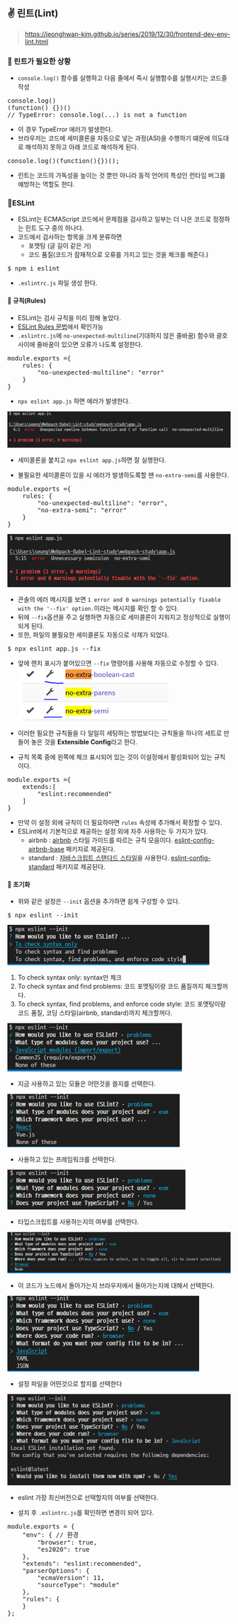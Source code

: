 ## ✌ 린트(Lint)
> https://jeonghwan-kim.github.io/series/2019/12/30/frontend-dev-env-lint.html

### 🔸 린트가 필요한 상황
- `console.log()` 함수를 실행하고 다음 줄에서 즉시 실행함수를 실행시키는 코드즐 작성
<pre>
console.log()
(function() {})()
// TypeError: console.log(...) is not a function
</pre>
- 이 경우 TypeError 에러가 발생한다.
- 브라우저는 코드에 세미콜론을 자동으로 넣는 과정(ASI)을 수행하기 떄문에 의도대로 해석하지 못하고 아래 코드로 해석하게 된다.
<pre>
console.log()(function(){})();
</pre>
- 린트는 코드의 가독성을 높이는 것 뿐만 아니라 동적 언어의 특성인 런타임 버그를 예방하는 역할도 한다.

### 🔸ESLint
- ESLint는 ECMAScript 코드에서 문제점을 검사하고 일부는 더 나은 코드로 정정하는 린트 도구 중의 하나다.
- 코드에서 검사하는 항목을 크게 분류하면
    - 포맷팅 (글 길이 같은 거)
    - 코드 품질(코드가 잠재적으로 오류를 가지고 있는 것을 체크를 해준다.)
<pre>
$ npm i eslint
</pre>
- `.eslintrc.js` 파일 생성 한다.

#### 🌈 규칙(Rules)
- ESLint는 검사 규칙을 미리 정해 놓았다.
- [ESLint Rules 문법](https://eslint.org/docs/rules/)에서 확인가능
- `.eslintrc.js`에 `no-unexpected-multiline`(기대하지 않은 줄바꿈) 함수와 괄호사이에 줄바꿈이 있으면 오류가 나도록 설정한다.
<pre>
module.exports ={
    rules: {
        "no-unexpected-multiline": "error"
    }
}
</pre>

- `npx eslint app.js` 하면 에러가 발생한다.

![mm](./img/13.PNG)

- 세미콜론을 붙치고 `npx eslint app.js`하면 잘 실행한다.

- 불필요한 세미콜론이 있을 시 에러가 발생하도록할 땐 `no-extra-semi`를 사용한다.
<pre>
module.exports ={
    rules: {
        "no-unexpected-multiline": "error",
        "no-extra-semi": "error"
    }
}
</pre>

![ee](./img/14.PNG)

- 콘솔의 에러 메시지를 보면 `1 error and 0 warnings potentially fixable with the '--fix' option.`이라는 메시지를 확인 할 수 있다.
- 뒤에 `--fix`옵션을 주고 실행하면 자동으로 세미콜론이 지워지고 정상적으로 실행이되게 된다.
- 또한, 파일의 불필요한 세미콜론도 자동으로 삭제가 되었다.
<pre>
$ npx eslint app.js --fix
</pre>

- 앞에 렌치 표시가 붙어있으면 `--fix` 명령어를 사용해 자동으로 수정할 수 있다.
![ㅂㅂ](./img/15.PNG)

- 이러한 필요한 규칙들을 다 일일히 세팅하는 방법보다는 규칙들을 하나의 세트로 만들어 놓은 것을 **Extensible Config**라고 한다.
- 규칙 목록 중에 왼쪽에 체크 표시되어 있는 것이 이설정에서 활성화되어 있는 규칙이다.
<pre>
module.exports ={
    extends:[
        "eslint:recommended"
    ]
}
</pre>
- 만약 이 설정 외에 규칙이 더 필요하마면 `rules` 속성에 추가해서 확장할 수 있다.
- ESLint에서 기본적으로 제공하는 설정 외에 자주 사용하는 두 가지가 있다.
    - airbnb :  [airbnb](https://github.com/airbnb/javascript) 스타일 가이드를 따르는 규칙 모음이다. [eslint-config-airbnb-base](https://github.com/airbnb/javascript/tree/master/packages/eslint-config-airbnb-base) 패키지로 제공된다.
    - standard : [자바스크립트 스탠다드 스타일](https://standardjs.com/)을 사용한다. [eslint-config-standard](https://github.com/standard/eslint-config-standard) 패키지로 제공된다.


#### 🌈 초기화
- 위와 같은 설정은 `--init` 옵션을 추가하면 쉽게 구성할 수 있다.
<pre>
$ npx eslint --init
</pre>

![wwe](./img/16.PNG)

1. To check syntax only: syntax만 체크
2. To check syntax and find problems: 코드 포맷팅이랑 코드 품질까지 체크할꺼다.
3. To check syntax, find problems, and enforce code style: 코드 포맷팅이랑 코드 품질, 코딩 스타일(airbnb, standard)까지 체크할꺼다. 

![ㅈㅈ](./img/17.PNG)
- 지금 사용하고 있는 모듈은 어떤것을 쓸지를 선택한다.

![ㅈㅈ](./img/18.PNG)
- 사용하고 있는 프레임워크를 선택한다.

![ㅈㅈ](./img/19.PNG)
- 타입스크립트를 사용하는지의 여부를 선택한다.

![ㅈㅈ](./img/20.PNG)
- 이 코드가 노드에서 돌아가는지 브라우저에서 돌아가는지에 대해서 선택한다.

![ㅈㅈ](./img/21.PNG)
- 설정 파일을 어떤것으로 할지를 선택한다

![ㅈㅈ](./img/22.PNG)
- eslint 가장 최신버전으로 선택할지의 여부를 선택한다.

- 설치 후 `.eslintrc.js`를 확인하면 변경이 되어 있다.
<pre>
module.exports = {
    "env": { // 환경
        "browser": true,
        "es2020": true
    },
    "extends": "eslint:recommended",
    "parserOptions": {
        "ecmaVersion": 11,
        "sourceType": "module"
    },
    "rules": {
    }
};
</pre>